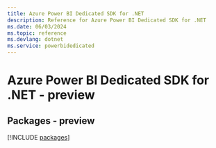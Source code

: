 ```yaml
---
title: Azure Power BI Dedicated SDK for .NET
description: Reference for Azure Power BI Dedicated SDK for .NET
ms.date: 06/03/2024
ms.topic: reference
ms.devlang: dotnet
ms.service: powerbidedicated
---
```

# Azure Power BI Dedicated SDK for .NET - preview
## Packages - preview
[!INCLUDE [packages](power-bi-dedicated-index.md)]